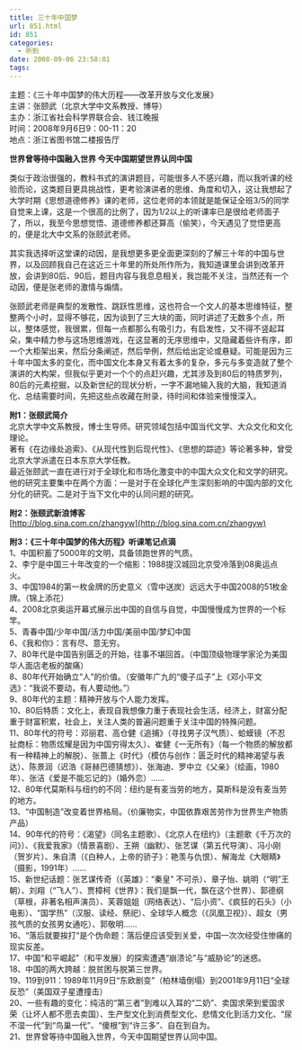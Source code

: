 ```yaml
---
title: 三十年中国梦
url: 851.html
id: 851
categories:
  - 听到
date: 2008-09-06 23:58:01
tags:
---
```


主题：《三十年中国梦的伟大历程——改革开放与文化发展》  
主讲：张颐武（北京大学中文系教授、博导）  
主办：浙江省社会科学界联合会、钱江晚报  
时间：2008年9月6日9：00-11：20  
地点：浙江省图书馆二楼报告厅  
  

**世界曾等待中国融入世界 今天中国期望世界认同中国**

  
类似于政治很强的，教科书式的演讲题目，可能很多人不感兴趣，而以我听课的经验而论，这类题目更具挑战性，更考验演讲者的思维、角度和切入，这让我想起了大学时期《思想道德修养》课的老师，这位老师的本领就是能保证全班3/5的同学自觉来上课，这是一个很高的比例了，因为1/2以上的听课率已是很给老师面子了，所以，我至今思想觉悟、道德修养都还算高（偷笑），今天遇见了觉悟更高的，便是北大中文系的张颐武老师。  
  
其实我选择听这堂课的动因，是我想更多更全面更深刻的了解三十年的中国与世界，以及回顾我自己在这近三十年里的所处所作所为，我知道课里会讲到改革开放，会讲到80后、90后，题目内容与我息息相关，我岂能不关注，当然还有一个动因，便是张老师的激情与煽情。  
  
张颐武老师是典型的发散性、跳跃性思维，这也符合一个文人的基本思维特征，整整两个小时，显得不够花，因为谈到了三大块的面，同时讲述了无数多个点，所以，整体感觉，我很累，但每一点都那么有吸引力，有启发性，又不得不竖起耳朵，集中精力参与这场思维游戏，在这显著的无序思维中，又隐藏着些许有序，即一个大柜架出来，然后分条阐述，然后举例，然后给出定论或悬疑。可能是因为三十年中国太多的变化，而中国文化本身又有着太多的复杂，多元与多变造就了整个演讲的大构架，但我似乎更对一个个的点赶兴趣，尤其涉及到80后的特质罗列，80后的元素挖掘，以及新世纪的现状分析，一字不漏地输入我的大脑，我知道消化、总结需要时间，先把这些点收藏在附录，待时间和体验来慢慢深入。  
  
  
**附1：张颐武简介**  
北京大学中文系教授，博士生导师。研究领域包括中国当代文学、大众文化和文化理论。  
著有《在边缘处追索》、《从现代性到后现代性》、《思想的踪迹》等论著多种，曾受北京大学派遣在日本东京大学任教。  
最近张颐武一直在进行对于全球化和市场化激变中的中国大众文化和文学的研究。他的研究主要集中在两个方面：一是对于在全球化产生深刻影响的中国内部的文化分化的研究。二是对于当下文化中的认同问题的研究。  
  
**附2：张颐武新浪博客**  
[http://blog.sina.com.cn/zhangyw](http://blog.sina.com.cn/zhangyw)  
  
**附3：《三十年中国梦的伟大历程》听课笔记点滴**  
1、中国积蓄了5000年的文明，具备领跑世界的气质。  
2、李宁是中国三十年改变的一个缩影：1988提汉城回北京受冷落到08奥运点火。  
3、中国1984的第一枚金牌的历史意义（雪中送炭）远远大于中国2008的51枚金牌。（锦上添花）  
4、2008北京奥运开幕式展示出中国的自信与自觉，中国慢慢成为世界的一个标竿。  
5、青春中国/少年中国/活力中国/美丽中国/梦幻中国  
6、《我和你》：言有尽、意无穷。  
7、80年代是中国告别匮乏的开始，往事不堪回首。（中国顶级物理学家沦为美国华人面店老板的酸痛）  
8、80年代开始确立“人”的价值。（安徽年广九的“傻子瓜子”上《邓小平文选》：“我说不要动，有人要动他。”）  
9、80年代的主题：精神开放与个人能力发挥。  
10、80后特质：文化上，表现自我想像力重于表现社会生活，经济上，财富分配重于财富积累，社会上，关注人类的普遍问题重于关注中国的特殊问题。  
11、80年代的符号：邓丽君、高仓健《追捕》（寻找男子汉气质）、蛤蟆镜（不忍扯商标：物质炫耀是因为中国穷得太久）、崔健《一无所有》（每一个物质的解放都有一种精神上的解脱）、张蔷上《时代》（模仿与创作：匮乏时代的精神渴望与表达）、陈景润（迟浩《哥赫巴德猜想》）、张海迪、罗中立《父亲》（绘画，1980年）、张洁《爱是不能忘记的》（婚外恋）……  
12、80年代莫斯科与纽约的不同：纽约是有麦当劳的地方，莫斯科是没有麦当劳的地方。  
13、“中国制造”改变着世界格局。（价廉物实，中国依靠艰苦劳作为世界生产物质产品）  
14、90年代的符号：《渴望》（同名主题歌）、《北京人在纽约》（主题歌《千万次的问》）、《我爱我家》（情景喜剧）、王朔（幽默）、张艺谋（第五代导演）、冯小刚（贺岁片）、朱自清（《白种人，上帝的骄子》：艳羡与仇恨）、解海龙《大眼睛》（摄影，1991年）……  
15、新世纪话题：张艺谋传奇（《英雄》：“秦皇” 不可杀）、章子怡、姚明（“明”王朝）、刘翔（“飞人”）、贾樟柯《世界》：我们是飘一代，飘在这个世界）、郭德纲（草根，非著名相声演员）、芙蓉姐姐（网络表达）、“后小资”、《疯狂的石头》（小电影）、“国学热”（汉服、读经、祭祀）、全球华人概念（《凤凰卫视》）、超女（男孩气质的女孩男女通吃）、郭敬明……  
16、“落后就要挨打“是个伪命题：落后便应该受到关爱，中国一次次经受住惨痛的现实反差。  
17、中国“和平崛起”（和平发展）的探索遭遇“崩溃论”与“威胁论”的迷惑。  
18、中国的两大跨越：脱贫困与脱第三世界。  
19、119到911：1989年11月9日“东欧剧变”（柏林墙倒塌）到2001年9月11日“全球反恐”（美国双子星遭撞击）  
20、一些有趣的变化：纯洁的“第三者”到难以入耳的“二奶”、卖国求荣到爱国求荣（让坏人都不愿去卖国）、生产型文化到消费型文化、悲情文化到活力文化、“尿不湿一代”到“鸟巢一代”、“傻根”到“许三多”、自在到自为。  
21、世界曾等待中国融入世界，今天中国期望世界认同中国。